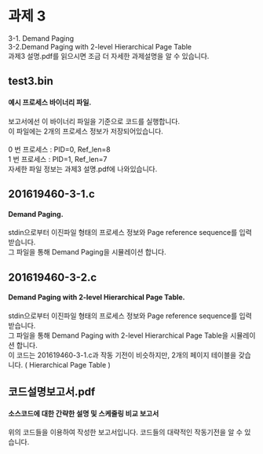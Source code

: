 # 과제 3
3-1. Demand Paging
<br>
3-2.Demand Paging with 2-level Hierarchical Page Table
<br>
과제3 설명.pdf를 읽으시면 조금 더 자세한 과제설명을 알 수 있습니다.
## test3.bin
#### 예시 프로세스 바이너리 파일.
보고서에선 이 바이너리 파일을 기준으로 코드를 실행합니다.
<br>
이 파일에는 2개의 프로세스 정보가 저장되어있습니다.
<br>
<br>
0 번 프로세스 : PID=0, Ref_len=8 
<br>
1 번 프로세스 : PID=1, Ref_len=7
<br>
자세한 파일 정보는 과제3 설명.pdf에 나와있습니다.
## 201619460-3-1.c
#### Demand Paging.
stdin으로부터 이진파일 형태의 프로세스 정보와 Page reference sequence를 입력받습니다.
<br>
그 파일을 통해 Demand Paging을 시뮬레이션 합니다.
## 201619460-3-2.c
#### Demand Paging with 2-level Hierarchical Page Table.
stdin으로부터 이진파일 형태의 프로세스 정보와 Page reference sequence를 입력받습니다.
<br>
그 파일을 통해 Demand Paging with 2-level Hierarchical Page Table을 시뮬레이션 합니다.
<br>
이 코드는 201619460-3-1.c과 작동 기전이 비슷하지만, 2개의 페이지 테이블을 갖습니다. ( Hierarchical Page Table )
## 코드설명보고서.pdf
#### 소스코드에 대한 간략한 설명 및 스케줄링 비교 보고서
위의 코드들을 이용하여 작성한 보고서입니다. 코드들의 대략적인 작동기전을 알 수 있습니다.
